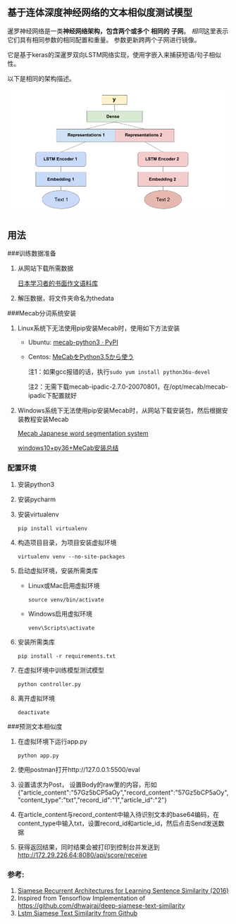 ## 基于连体深度神经网络的文本相似度测试模型


暹罗神经网络是一类**神经网络架构，包含两个或多个** **相同的** **子网**。 *相同*这里表示它们具有相同参数的相同配置和重量。 参数更新跨两个子网进行镜像。

它是基于keras的深暹罗双向LSTM网络实现，使用字嵌入来捕获短语/句子相似性。

以下是相同的架构描述。

![arch_imag](data/arch_image.png)

## 用法

###训练数据准备

1. 从网站下载所需数据

      [日本学习者的书面作文语料库](http://sakubun.jpn.org/)
 
2. 解压数据，将文件夹命名为thedata


###Mecab分词系统安装

1. Linux系统下无法使用pip安装Mecab时，使用如下方法安装

    * Ubuntu: [mecab-python3 · PyPI](https://pypi.org/project/mecab-python3/)
    
    * Centos: [MeCabをPython3.5から使う](https://qiita.com/cvusk/items/2f076d775d095d3a183a)
   
        注1：如果gcc报错的话，执行`sudo yum install python36u-devel`
        
        注2：无需下载mecab-ipadic-2.7.0-20070801，在/opt/mecab/mecab-ipadic下配置就好
 

2. Windows系统下无法使用pip安装Mecab时，从网站下载安装包，然后根据安装教程安装Mecab
 
    [Mecab Japanese word segmentation system](http://taku910.github.io/mecab/)

    [windows10+py36+MeCab安装总结](https://blog.csdn.net/ZYXpaidaxing/article/details/81913708)


### 配置环境

1. 安装python3
2. 安装pycharm
3. 安装virtualenv

       pip install virtualenv

4. 构造项目目录，为项目安装虚拟环境

       virtualenv venv --no-site-packages

5. 启动虚拟环境，安装所需类库
    * Linux或Mac启用虚拟环境
    
          source venv/bin/activate
    
    * Windows启用虚拟环境
    
          venv\Scripts\activate
    
6. 安装所需类库
    
       pip install -r requirements.txt

7. 在虚拟环境中训练模型测试模型

       python controller.py 
  
8. 离开虚拟环境

       deactivate


###预测文本相似度

1. 在虚拟环境下运行app.py

       python app.py

2. 使用postman打开http://127.0.0.1:5500/eval

3. 设置请求为Post， 设置Body的raw里的内容，形如{"article_content":"57Gz5bCP5aOy","record_content":"57Gz5bCP5aOy","content_type":"txt","record_id":"1","article_id":"2"}

4. 在article_content与record_content中输入待识别文本的base64编码，在content_type中输入txt，设置record_id和article_id，然后点击Send发送数据

5. 获得返回结果，同时结果会被打印到控制台并发送到 http://172.29.226.64:8080/api/score/receive


### 参考:

1. [Siamese Recurrent Architectures for Learning Sentence Similarity (2016)](https://www.aaai.org/ocs/index.php/AAAI/AAAI16/paper/view/12195)
2. Inspired from Tensorflow Implementation of  https://github.com/dhwajraj/deep-siamese-text-similarity
3. [Lstm Siamese Text Similarity from Github](https://github.com/amansrivastava17/lstm-siamese-text-similarity)
